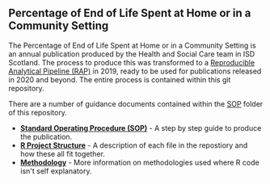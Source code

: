 ## Percentage of End of Life Spent at Home or in a Community Setting

The Percentage of End of Life Spent at Home or in a Community Setting is an annual publication produced by the Health and Social Care team in ISD Scotland. The process to produce this was transformed to a [Reproducible Analytical Pipeline (RAP)](https://www.isdscotland.org/About-ISD/Methodologies/_docs/Reproducible_Analytical_Pipelines_paper_v1.4.pdf) in 2019, ready to be used for publications released in 2020 and beyond. The entire process is contained within this git repository. 

There are a number of guidance documents contained within the [SOP](sop/) folder of this repository. 
* **[Standard Operating Procedure (SOP)](sop/sop.md)** - A step by step guide to produce the publication.
* **[R Project Structure](sop/r-project-structure.md)** - A description of each file in the repostiory and how these all fit together.
* **[Methodology](sop/methodology.md)** - More information on methodologies used where R code isn't self explanatory.
